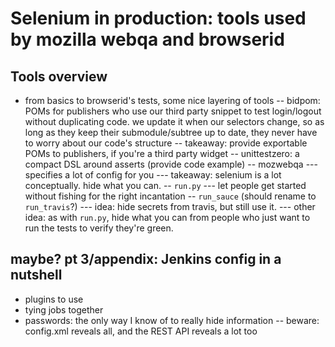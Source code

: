 # Selenium in production: tools used by mozilla webqa and browserid
## Tools overview
- from basics to browserid's tests, some nice layering of tools
-- bidpom: POMs for publishers who use our third party snippet to test login/logout without duplicating code. we update it when our selectors change, so as long as they keep their submodule/subtree up to date, they never have to worry about our code's structure
-- takeaway: provide exportable POMs to publishers, if you're a third party widget
-- unittestzero: a compact DSL around asserts (provide code example)
-- mozwebqa
--- specifies a lot of config for you
--- takeaway: selenium is a lot conceptually. hide what you can.
-- `run.py`
--- let people get started without fishing for the right incantation
-- `run_sauce` (should rename to `run_travis`?)
--- idea: hide secrets from travis, but still use it.
--- other idea: as with `run.py`, hide what you can from people who just want to run the tests to verify they're green.
## maybe? pt 3/appendix: Jenkins config in a nutshell
- plugins to use
- tying jobs together
- passwords: the only way I know of to really hide information
-- beware: config.xml reveals all, and the REST API reveals a lot too


